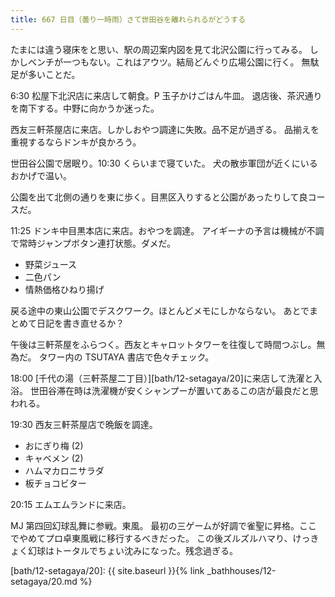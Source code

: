 ```yaml
---
title: 667 日目（曇り一時雨）さて世田谷を離れられるがどうする
---
```


たまには違う寝床をと思い、駅の周辺案内図を見て北沢公園に行ってみる。
しかしベンチが一つもない。これはアウツ。結局どんぐり広場公園に行く。
無駄足が多いことだ。

6:30 松屋下北沢店に来店して朝食。P 玉子かけごはん牛皿。
退店後、茶沢通りを南下する。中野に向かうか迷った。

西友三軒茶屋店に来店。しかしおやつ調達に失敗。品不足が過ぎる。
品揃えを重視するならドンキが良かろう。

世田谷公園で居眠り。10:30 くらいまで寝ていた。
犬の散歩軍団が近くにいるおかげで温い。

公園を出て北側の通りを東に歩く。目黒区入りすると公園があったりして良コースだ。

11:25 ドンキ中目黒本店に来店。おやつを調達。
アイギーナの予言は機械が不調で常時ジャンプボタン連打状態。ダメだ。

* 野菜ジュース
* 二色パン
* 情熱価格ひねり揚げ

戻る途中の東山公園でデスクワーク。ほとんどメモにしかならない。
あとでまとめて日記を書き直せるか？

午後は三軒茶屋をふらつく。西友とキャロットタワーを往復して時間つぶし。無為だ。
タワー内の TSUTAYA 書店で色々チェック。

18:00 [千代の湯（三軒茶屋二丁目）][bath/12-setagaya/20]に来店して洗濯と入浴。
世田谷滞在時は洗濯機が安くシャンプーが置いてあるこの店が最良だと思われる。

19:30 西友三軒茶屋店で晩飯を調達。

* おにぎり梅 (2)
* キャベメン (2)
* ハムマカロニサラダ
* 板チョコビター

20:15 エムエムランドに来店。

MJ 第四回幻球乱舞に参戦。東風。
最初の三ゲームが好調で雀聖に昇格。ここでやめてプロ卓東風戦に移行するべきだった。
この後ズルズルハマり、けっきょく幻球はトータルでちょい沈みになった。残念過ぎる。

[bath/12-setagaya/20]: {{ site.baseurl }}{% link _bathhouses/12-setagaya/20.md %}
